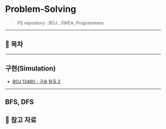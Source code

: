 
# Problem-Solving

> PS repository : BOJ , SWEA, Programmers

---
## 🤭 목차
---

## 구현(Simulation)

- [BOJ 13460 - 구슬 탈출 2]()

---
## BFS, DFS






## 💌 참고 자료


